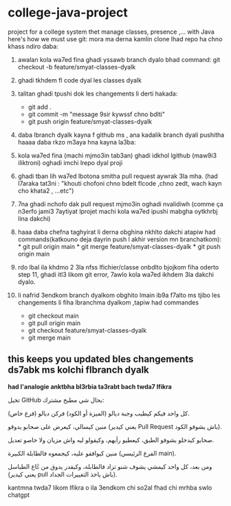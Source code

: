 # college-java-project
project for a college system thet manage classes, presence ,... with Java
here's how we must use git: 
mora ma derna kamlin clone lhad repo ha chno khass ndiro daba:

1) awalan kola wa7ed fina ghadi yssawb branch dyalo bhad command:
   git checkout -b feature/smyat-classes-dyalk
   
3) ghadi tkhdem fl code dyal les classes dyalk

4) talitan ghadi tpushi dok les changements li derti hakada:
      * git add .
      * git commit -m "message 9sir kywssf chno bdlti"
      * git push origin feature/smyat-classes-dyalk

6) daba lbranch dyalk kayna f github ms , ana kadalik branch dyali pushitha haaaa daba rkzo m3aya hna kayna la3ba:

7) kola wa7ed fina (machi mjmo3in tab3an) ghadi idkhol lgithub (maw9i3 iliktroni) oghadi imchi lrepo dyal proji

8) ghadi tban lih wa7ed lbotona smitha pull request aywrak 3la mha. (had l7araka tat3ni : "khouti chofoni chno bdelt flcode ,chno zedt, wach kayn cho khata2 , ...etc")

9) 7na ghadi nchofo dak pull request mjmo3in oghadi nvalidiwh (comme ça n3erfo jami3 7aytiyat lprojet machi kola wa7ed ipushi mabgha oytkhrbj lina dakchi)

10) haaa daba chefna taghyirat li derna obghina nkhlto dakchi atapiw had commands(katkouno deja dayrin push l akhir version mn branchatkom):
         * git pull origin main
         * git merge feature/smyat-classes-dyalk
         * git push origin main

11) rdo lbal ila khdmo 2 3la nfss lfichier/classe onbdlto bjojkom fiha oderto step 11, ghadi itl3 likom git error, 7awlo kola wa7ed ikhdem 3la dakchi dyalo.

12) li nafrid 3endkom branch dyalkom obghito lmain ib9a f7alto ms tjibo les changements li fiha lbranchma dyalkom ,tapiw had commandes
       * git checkout main
       * git pull origin main
       * git checkout feature/smyat-classes-dyalk
       * git merge main
    
this keeps you updated bles changements ds7abk ms kolchi flbranch dyalk
----------------------------------------
**had l'analogie anktbha bl3rbia ta3rabt bach twda7 lfikra**

تخيل GitHub بحال شي مطبخ مشترك:

كل واحد فيكم كيطيب وجبة ديالو (الميزة أو الكود) فركن ديالو (فرع خاص).

منين كيسالي، كيعرض على صحابو يدوقو (يعني كيدير Pull Request باش يشوفو الكود).

صحابو كيدخلو يشوفو الطبق، كيعطيو رأيهم، وكيقولو ليه واش مزيان ولا خاصو تعديل.

منين كيوافقو عليه، كيجمعوه فالطابلة الكبيرة (الفرع الرئيسي main).

ومن بعد، كل واحد كيمشي يشوف شنو تزاد فالطابلة، وكيقدر يدوق من ݣاع الطباسل (يعني كيدير pull باش ياخذ التغييرات الجداد).

kantmna twda7 likom lfikra o ila 3endkom chi so2al fhad chi mrhba swlo chatgpt

